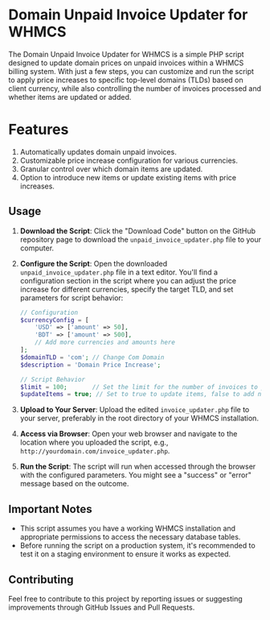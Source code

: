 # Domain Unpaid Invoice Updater for WHMCS

The Domain Unpaid Invoice Updater for WHMCS is a simple PHP script designed to update domain prices on unpaid invoices within a WHMCS billing system. With just a few steps, you can customize and run the script to apply price increases to specific top-level domains (TLDs) based on client currency, while also controlling the number of invoices processed and whether items are updated or added.


# Features
1. Automatically updates domain unpaid invoices.
2. Customizable price increase configuration for various currencies.
3. Granular control over which domain items are updated.
4. Option to introduce new items or update existing items with price increases.


## Usage

1. **Download the Script**: Click the "Download Code" button on the GitHub repository page to download the `unpaid_invoice_updater.php` file to your computer.

2. **Configure the Script**: Open the downloaded `unpaid_invoice_updater.php` file in a text editor. You'll find a configuration section in the script where you can adjust the price increase for different currencies, specify the target TLD, and set parameters for script behavior:

    ```php
    // Configuration
    $currencyConfig = [
        'USD' => ['amount' => 50],
        'BDT' => ['amount' => 500],
        // Add more currencies and amounts here
    ];
    $domainTLD = 'com'; // Change Com Domain
    $description = 'Domain Price Increase';
    
    // Script Behavior
    $limit = 100;       // Set the limit for the number of invoices to process
    $updateItems = true; // Set to true to update items, false to add new items
    ```

3. **Upload to Your Server**: Upload the edited `invoice_updater.php` file to your server, preferably in the root directory of your WHMCS installation.

4. **Access via Browser**: Open your web browser and navigate to the location where you uploaded the script, e.g., `http://yourdomain.com/invoice_updater.php`.

5. **Run the Script**: The script will run when accessed through the browser with the configured parameters. You might see a "success" or "error" message based on the outcome.

## Important Notes

- This script assumes you have a working WHMCS installation and appropriate permissions to access the necessary database tables.
- Before running the script on a production system, it's recommended to test it on a staging environment to ensure it works as expected.

## Contributing

Feel free to contribute to this project by reporting issues or suggesting improvements through GitHub Issues and Pull Requests.